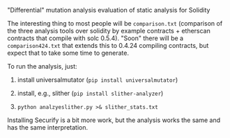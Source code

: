 "Differential" mutation analysis evaluation of static analysis for Solidity

The interesting thing to most people will be `comparison.txt`
(comparison of the three analysis tools over solidity by example
contracts + etherscan contracts that compile with solc 0.5.4).  "Soon"
there will be a `comparison424.txt` that extends this to 0.4.24
compiling contracts, but expect that to take some time to generate.

To run the analysis, just:

1.  install universalmutator (`pip install universalmutator`)

2.  install, e.g., slither (`pip install slither-analyzer`)

3.  `python analzyeslither.py >& slither_stats.txt`

Installing Securify is a bit more work, but the analysis works the same and has the same interpretation.
